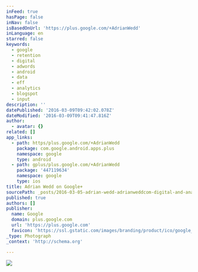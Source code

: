```yaml
---
inFeed: true
hasPage: false
inNav: false
isBasedOnUrl: 'https://plus.google.com/+AdrianWedd'
inLanguage: en
starred: false
keywords:
  - google
  - retention
  - digital
  - adwords
  - android
  - data
  - eff
  - analytics
  - blogspot
  - input
description: ''
datePublished: '2016-03-09T09:42:02.078Z'
dateModified: '2016-03-09T09:41:47.816Z'
author:
  - avatar: {}
related: []
app_links:
  - path: https/plus.google.com/+AdrianWedd
    package: com.google.android.apps.plus
    namespace: google
    type: android
  - path: gplus/plus.google.com/+AdrianWedd
    package: '447119634'
    namespace: google
    type: ios
title: Adrian Wedd on Google+
sourcePath: _posts/2016-03-05-adrian-wedd-adrianweddcom-digital-and-analytics-at-digi.md
published: true
authors: []
publisher:
  name: Google
  domain: plus.google.com
  url: 'https://plus.google.com'
  favicon: 'https://ssl.gstatic.com/images/branding/product/ico/google_plus_alldp.ico'
_type: Photograph
_context: 'http://schema.org'

---
```

![](https://s3-us-west-2.amazonaws.com/the-grid-img/p/16a444ce56e4b1895eb2955e1b83c31177bfd674.png)